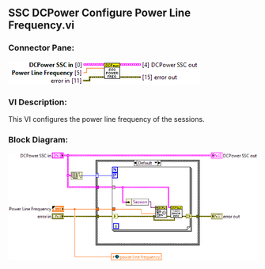 ## **SSC DCPower Configure Power Line Frequency.vi**
### Connector Pane:
![alt text](/docs/images/Instrument%20Control/DCPower/SSC%20DCPower/Measure/SSC%20DCPower%20Configure%20Power%20Line%20Frequency.vic.png "SSC DCPower Configure Power Line Frequency.vi connector pane")

### VI Description:
This VI configures the power line frequency of the sessions.

### Block Diagram:
![alt text](/docs/images/Instrument%20Control/DCPower/SSC%20DCPower/Measure/SSC%20DCPower%20Configure%20Power%20Line%20Frequency.vid.png "SSC DCPower Configure Power Line Frequency.vi block diagram")
